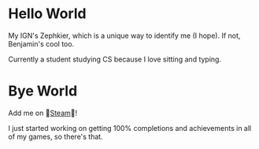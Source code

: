 # **Hello World**
My IGN's Zephkier, which is a unique way to identify me (I hope). If not, Benjamin's cool too.

Currently a student studying CS because I love sitting and typing.

# **Bye World**
Add me on 👾[Steam](https://steamcommunity.com/id/zephkier/)👾!

I just started working on getting 100% completions and achievements in all of my games, so there's that.

<!---
Some cool things I've seen from other profiles, just saving it here :)
![](https://github-readme-stats.vercel.app/api?username=Zephkier&show_icons=true&count_private=true)
![](https://github-readme-stats.vercel.app/api/top-langs/?username=Zephkier&layout=compact)
--->
